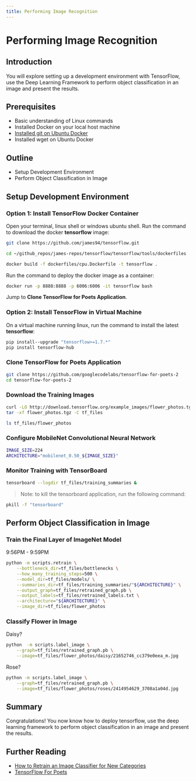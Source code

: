 ```yaml
---
title: Performing Image Recognition
---
```


# Performing Image Recognition

## Introduction

You will explore setting up a development environment with TensorFlow, use the Deep Learning Framework to perform object classification in an image and present the results.

## Prerequisites

- Basic understanding of Linux commands
- Installed Docker on your local host machine
- [Installed git on Ubuntu Docker](https://stackoverflow.com/questions/29929534/docker-error-unable-to-locate-package-git)
- Installed wget on Ubuntu Docker

## Outline

- Setup Development Environment
- Perform Object Classification in Image

## Setup Development Environment

### Option 1: Install TensorFlow Docker Container

Open your terminal, linux shell or windows ubuntu shell. Run the command to download the docker **tensorflow** image:

~~~bash
git clone https://github.com/james94/tensorflow.git
~~~

~~~bash
cd ~/github_repos/james-repos/tensorflow/tensorflow/tools/dockerfiles
~~~

~~~bash
docker build -f dockerfiles/cpu.Dockerfile -t tensorflow .
~~~

Run the command to deploy the docker image as a container:

~~~bash
docker run -p 8888:8888 -p 6006:6006 -it tensorflow bash
~~~

Jump to **Clone TensorFlow for Poets Application**.

### Option 2: Install TensorFlow in Virtual Machine

On a virtual machine running linux, run the command to install the latest **tensorflow**:

~~~bash
pip install--upgrade "tensorflow>=1.7.*"
pip install tensorflow-hub
~~~

### Clone TensorFlow for Poets Application

~~~bash
git clone https://github.com/googlecodelabs/tensorflow-for-poets-2
cd tensorflow-for-poets-2
~~~

### Download the Training Images

~~~bash
curl -LO http://download.tensorflow.org/example_images/flower_photos.tgz
tar -xf flower_photos.tgz -C tf_files
~~~

~~~bash
ls tf_files/flower_photos
~~~

### Configure MobileNet Convolutional Neural Network

~~~bash
IMAGE_SIZE=224
ARCHITECTURE="mobilenet_0.50_${IMAGE_SIZE}"
~~~

### Monitor Training with TensorBoard

~~~bash
tensorboard --logdir tf_files/training_summaries &
~~~

> Note: to kill the tensorboard application, run the following command:

~~~bash
pkill -f "tensorboard"
~~~

## Perform Object Classification in Image

### Train the Final Layer of ImageNet Model

9:56PM - 9:59PM

~~~bash
python -m scripts.retrain \
	--bottleneck_dir=tf_files/bottlenecks \
	--how_many_training_steps=500 \
	--model_dir=tf_files/models/ \
	--summaries_dir=tf_files/training_summaries/"${ARCHITECTURE}" \
	--output_graph=tf_files/retrained_graph.pb \
	--output_labels=tf_files/retrained_labels.txt \
	--architecture="${ARCHITECTURE}" \
	--image_dir=tf_files/flower_photos
~~~

### Classify Flower in Image

Daisy?

~~~bash
python  -m scripts.label_image \
	--graph=tf_files/retrained_graph.pb \
	--image=tf_files/flower_photos/daisy/21652746_cc379e0eea_m.jpg
~~~

Rose?

~~~bash
python -m scripts.label_image \
	--graph=tf_files/retrained_graph.pb \
	--image=tf_files/flower_photos/roses/2414954629_3708a1a04d.jpg
~~~

## Summary

Congratulations! You now know how to deploy tensorflow, use the deep learning framework to perform object classification in an image and present the results.

## Further Reading

- [How to Retrain an Image Classifier for New Categories](https://www.tensorflow.org/hub/tutorials/image_retraining)
- [TensorFlow For Poets](https://codelabs.developers.google.com/codelabs/tensorflow-for-poets/#0)
